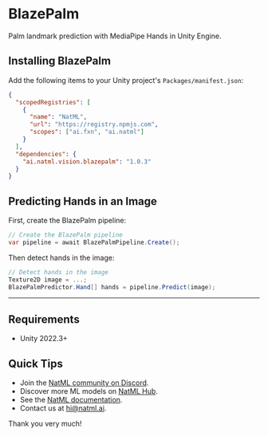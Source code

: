 # BlazePalm
Palm landmark prediction with MediaPipe Hands in Unity Engine.

## Installing BlazePalm
Add the following items to your Unity project's `Packages/manifest.json`:
```json
{
  "scopedRegistries": [
    {
      "name": "NatML",
      "url": "https://registry.npmjs.com",
      "scopes": ["ai.fxn", "ai.natml"]
    }
  ],
  "dependencies": {
    "ai.natml.vision.blazepalm": "1.0.3"
  }
}
```

## Predicting Hands in an Image
First, create the BlazePalm pipeline:
```csharp
// Create the BlazePalm pipeline
var pipeline = await BlazePalmPipeline.Create();
```

Then detect hands in the image:
```csharp
// Detect hands in the image
Texture2D image = ...;
BlazePalmPredictor.Hand[] hands = pipeline.Predict(image);
```

___

## Requirements
- Unity 2022.3+

## Quick Tips
- Join the [NatML community on Discord](https://natml.ai/community).
- Discover more ML models on [NatML Hub](https://hub.natml.ai).
- See the [NatML documentation](https://docs.natml.ai/unity).
- Contact us at [hi@natml.ai](mailto:hi@natml.ai).

Thank you very much!